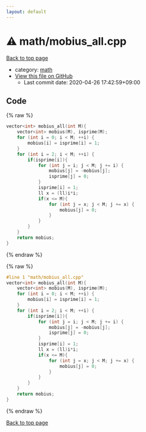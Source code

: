 ```yaml
---
layout: default
---
```


<!-- mathjax config similar to math.stackexchange -->
<script type="text/javascript" async
  src="https://cdnjs.cloudflare.com/ajax/libs/mathjax/2.7.5/MathJax.js?config=TeX-MML-AM_CHTML">
</script>
<script type="text/x-mathjax-config">
  MathJax.Hub.Config({
    TeX: { equationNumbers: { autoNumber: "AMS" }},
    tex2jax: {
      inlineMath: [ ['$','$'] ],
      processEscapes: true
    },
    "HTML-CSS": { matchFontHeight: false },
    displayAlign: "left",
    displayIndent: "2em"
  });
</script>

<script type="text/javascript" src="https://cdnjs.cloudflare.com/ajax/libs/jquery/3.4.1/jquery.min.js"></script>
<script src="https://cdn.jsdelivr.net/npm/jquery-balloon-js@1.1.2/jquery.balloon.min.js" integrity="sha256-ZEYs9VrgAeNuPvs15E39OsyOJaIkXEEt10fzxJ20+2I=" crossorigin="anonymous"></script>
<script type="text/javascript" src="../../assets/js/copy-button.js"></script>
<link rel="stylesheet" href="../../assets/css/copy-button.css" />


# :warning: math/mobius_all.cpp

<a href="../../index.html">Back to top page</a>

* category: <a href="../../index.html#7e676e9e663beb40fd133f5ee24487c2">math</a>
* <a href="{{ site.github.repository_url }}/blob/master/math/mobius_all.cpp">View this file on GitHub</a>
    - Last commit date: 2020-04-26 17:42:59+09:00




## Code

<a id="unbundled"></a>
{% raw %}
```cpp
vector<int> mobius_all(int M){
    vector<int> mobius(M), isprime(M);
    for (int i = 0; i < M; ++i) {
        mobius[i] = isprime[i] = 1;
    }
    for (int i = 2; i < M; ++i) {
        if(isprime[i]){
            for (int j = i; j < M; j += i) {
                mobius[j] = -mobius[j];
                isprime[j] = 0;
            }
            isprime[i] = 1;
            ll x = (ll)i*i;
            if(x <= M){
                for (int j = x; j < M; j += x) {
                    mobius[j] = 0;
                }
            }
        }
    }
    return mobius;
}
```
{% endraw %}

<a id="bundled"></a>
{% raw %}
```cpp
#line 1 "math/mobius_all.cpp"
vector<int> mobius_all(int M){
    vector<int> mobius(M), isprime(M);
    for (int i = 0; i < M; ++i) {
        mobius[i] = isprime[i] = 1;
    }
    for (int i = 2; i < M; ++i) {
        if(isprime[i]){
            for (int j = i; j < M; j += i) {
                mobius[j] = -mobius[j];
                isprime[j] = 0;
            }
            isprime[i] = 1;
            ll x = (ll)i*i;
            if(x <= M){
                for (int j = x; j < M; j += x) {
                    mobius[j] = 0;
                }
            }
        }
    }
    return mobius;
}

```
{% endraw %}

<a href="../../index.html">Back to top page</a>

